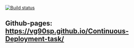 [![Build status](https://ci.appveyor.com/api/projects/status/ot3ho1dfks089xmo/branch/master?svg=true)](https://ci.appveyor.com/project/VG90sp/continuous-deployment-task/branch/master)
## Github-pages: https://vg90sp.github.io/Continuous-Deployment-task/
